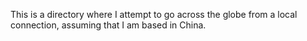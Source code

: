 This is a directory where I attempt to go across the globe from a local connection, assuming that I am based in China.
